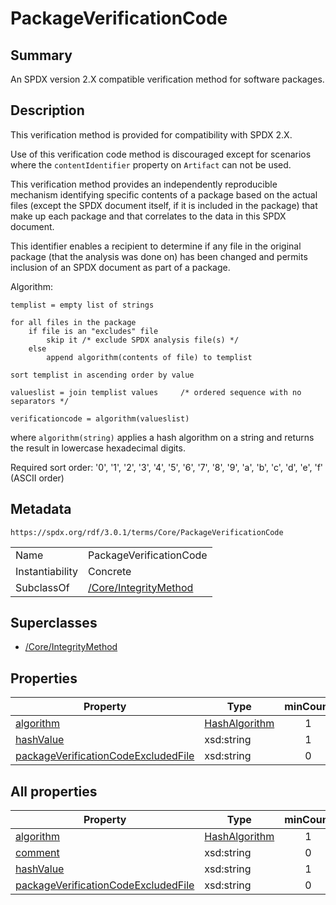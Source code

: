 <!-- Automatically generated by spec-parser v2.5.0 on 2024-08-10T18:46:28.607668+00:00 -->
<!-- SPDX-License-Identifier: Community-Spec-1.0 -->

# PackageVerificationCode

## Summary

An SPDX version 2.X compatible verification method for software packages.


## Description

This verification method is provided for compatibility with SPDX 2.X.

Use of this verification code method is discouraged except for scenarios where the `contentIdentifier` property on `Artifact` can not be used.

This verification method provides an independently reproducible mechanism identifying specific contents of a package based on the actual files (except the SPDX document itself, if it is included in the package) that make up each package and that correlates to the data in this SPDX document.

This identifier enables a recipient to determine if any file in the original package (that the analysis was done on) has been changed and permits inclusion of an SPDX document as part of a package.

Algorithm:

    templist = empty list of strings

    for all files in the package
        if file is an "excludes" file
            skip it /* exclude SPDX analysis file(s) */
        else
            append algorithm(contents of file) to templist

    sort templist in ascending order by value

    valueslist = join templist values     /* ordered sequence with no separators */
     
    verificationcode = algorithm(valueslist)

where `algorithm(string)` applies a hash algorithm on a string and returns the result in lowercase hexadecimal digits.

Required sort order: '0', '1', '2', '3', '4', '5', '6', '7', '8', '9', 'a', 'b', 'c', 'd', 'e', 'f' (ASCII order)


## Metadata

`https://spdx.org/rdf/3.0.1/terms/Core/PackageVerificationCode`


| | |
|---|---|
| Name | PackageVerificationCode |
| Instantiability | Concrete |
| SubclassOf | [/Core/IntegrityMethod](../../Core/Classes/IntegrityMethod.md) |


## Superclasses

* [/Core/IntegrityMethod](../../Core/Classes/IntegrityMethod.md)




## Properties

| Property | Type | minCount | maxCount |
|---|---|:---:|:---:|
| [algorithm](../Properties/algorithm.md) | [HashAlgorithm](../Vocabularies/HashAlgorithm.md) | 1 | 1 |
| [hashValue](../Properties/hashValue.md) | xsd:string | 1 | 1 |
| [packageVerificationCodeExcludedFile](../Properties/packageVerificationCodeExcludedFile.md) | xsd:string | 0 | * |



## All properties

| Property | Type | minCount | maxCount |
|---|---|:---:|:---:|
| [algorithm](../../Core/Properties/algorithm.md) | [HashAlgorithm](../../Core/Vocabularies/HashAlgorithm.md) | 1 | 1 |
| [comment](../../Core/Properties/comment.md) | xsd:string | 0 | 1 |
| [hashValue](../../Core/Properties/hashValue.md) | xsd:string | 1 | 1 |
| [packageVerificationCodeExcludedFile](../../Core/Properties/packageVerificationCodeExcludedFile.md) | xsd:string | 0 | * |



